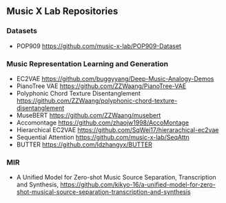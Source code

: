 ## Music X Lab Repositories

### Datasets

* POP909 https://github.com/music-x-lab/POP909-Dataset

### Music Representation Learning and Generation

* EC2VAE https://github.com/buggyyang/Deep-Music-Analogy-Demos
* PianoTree VAE https://github.com/ZZWaang/PianoTree-VAE
* Polyphonic Chord Texture Disentanglement https://github.com/ZZWaang/polyphonic-chord-texture-disentanglement
* MuseBERT https://github.com/ZZWaang/musebert
* Accomontage https://github.com/zhaojw1998/AccoMontage
* Hierarchical EC2VAE https://github.com/SqWei17/hierarachical-ec2vae
* Sequential Attention https://github.com/music-x-lab/SeqAttn
* BUTTER https://github.com/ldzhangyx/BUTTER

### MIR

* A Unified Model for Zero-shot Music Source Separation, Transcription and Synthesis, https://github.com/kikyo-16/a-unified-model-for-zero-shot-musical-source-separation-transcription-and-synthesis
